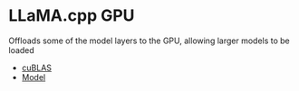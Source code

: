 # LLaMA.cpp GPU

Offloads some of the model layers to the GPU, allowing larger models to be loaded

* [cuBLAS](https://github.com/ggerganov/llama.cpp#cublas)
* [Model](https://huggingface.co/TheBloke/Wizard-Vicuna-13B-Uncensored-GGML#how-to-run-in-llamacpp)
